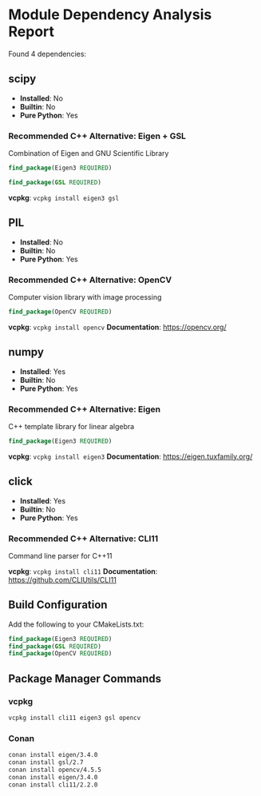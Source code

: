 # Module Dependency Analysis Report

Found 4 dependencies:

## scipy
- **Installed**: No
- **Builtin**: No
- **Pure Python**: Yes

### Recommended C++ Alternative: Eigen + GSL
Combination of Eigen and GNU Scientific Library

```cmake
find_package(Eigen3 REQUIRED)
```
```cmake
find_package(GSL REQUIRED)
```
**vcpkg**: `vcpkg install eigen3 gsl`

## PIL
- **Installed**: No
- **Builtin**: No
- **Pure Python**: Yes

### Recommended C++ Alternative: OpenCV
Computer vision library with image processing

```cmake
find_package(OpenCV REQUIRED)
```
**vcpkg**: `vcpkg install opencv`
**Documentation**: https://opencv.org/

## numpy
- **Installed**: Yes
- **Builtin**: No
- **Pure Python**: Yes

### Recommended C++ Alternative: Eigen
C++ template library for linear algebra

```cmake
find_package(Eigen3 REQUIRED)
```
**vcpkg**: `vcpkg install eigen3`
**Documentation**: https://eigen.tuxfamily.org/

## click
- **Installed**: Yes
- **Builtin**: No
- **Pure Python**: Yes

### Recommended C++ Alternative: CLI11
Command line parser for C++11

**vcpkg**: `vcpkg install cli11`
**Documentation**: https://github.com/CLIUtils/CLI11

## Build Configuration

Add the following to your CMakeLists.txt:

```cmake
find_package(Eigen3 REQUIRED)
find_package(GSL REQUIRED)
find_package(OpenCV REQUIRED)
```

## Package Manager Commands

### vcpkg
```bash
vcpkg install cli11 eigen3 gsl opencv
```

### Conan
```bash
conan install eigen/3.4.0
conan install gsl/2.7
conan install opencv/4.5.5
conan install eigen/3.4.0
conan install cli11/2.2.0
```